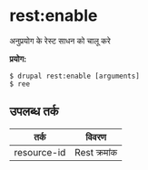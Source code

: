 # rest:enable
अनुप्रयोग के रेस्ट साधन को चालू करे

**प्रयोग:**
```
$ drupal rest:enable [arguments]
$ ree  
```

## उपलब्ध तर्क
तर्क | विवरण
---------|-------------
resource-id | Rest क्रमांक
